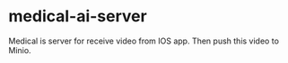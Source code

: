 # medical-ai-server
Medical is server for receive video from IOS app. Then push this video to Minio.
